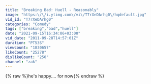 ```yaml
---
title: "Breaking Bad: Huell - Reasonably"
image: "https:\/\/i.ytimg.com\/vi\/T7rXeDArhg0\/hqdefault.jpg"
vid_id: "T7rXeDArhg0"
categories: "Comedy"
tags: ["breaking","bad","huell"]
date: "2021-09-15T16:34:06+03:00"
vid_date: "2011-09-28T14:57:01Z"
duration: "PT53S"
viewcount: "1830657"
likeCount: "25278"
dislikeCount: "250"
channel: "zak"
---
```

{% raw %}he's happy.... for now{% endraw %}
